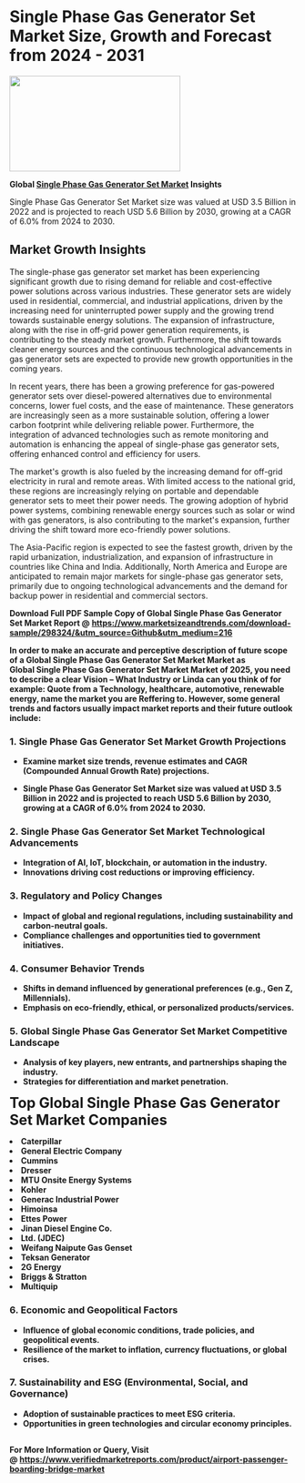 <H1>Single Phase Gas Generator Set Market Size, Growth and Forecast from 2024 - 2031</H1><img class="aligncenter size-medium wp-image-584254" src="https://thirdeyenews.in/wp-content/uploads/2024/09/Global-Market-Research-300x168.jpeg" alt="" width="300" height="168" /><p><strong>Global&nbsp;<a href="https://www.marketsizeandtrends.com/download-sample/298324/&amp;utm_source=Github&utm_medium=216">Single Phase Gas Generator Set Market</a> Insights</strong></p><p>Single Phase Gas Generator Set Market size was valued at USD 3.5 Billion in 2022 and is projected to reach USD 5.6 Billion by 2030, growing at a CAGR of 6.0% from 2024 to 2030.</p><p><h2>Market Growth Insights</h2> <p>The single-phase gas generator set market has been experiencing significant growth due to rising demand for reliable and cost-effective power solutions across various industries. These generator sets are widely used in residential, commercial, and industrial applications, driven by the increasing need for uninterrupted power supply and the growing trend towards sustainable energy solutions. The expansion of infrastructure, along with the rise in off-grid power generation requirements, is contributing to the steady market growth. Furthermore, the shift towards cleaner energy sources and the continuous technological advancements in gas generator sets are expected to provide new growth opportunities in the coming years.</p> <p><strong></strong></p> <p>In recent years, there has been a growing preference for gas-powered generator sets over diesel-powered alternatives due to environmental concerns, lower fuel costs, and the ease of maintenance. These generators are increasingly seen as a more sustainable solution, offering a lower carbon footprint while delivering reliable power. Furthermore, the integration of advanced technologies such as remote monitoring and automation is enhancing the appeal of single-phase gas generator sets, offering enhanced control and efficiency for users.</p> <p>The market's growth is also fueled by the increasing demand for off-grid electricity in rural and remote areas. With limited access to the national grid, these regions are increasingly relying on portable and dependable generator sets to meet their power needs. The growing adoption of hybrid power systems, combining renewable energy sources such as solar or wind with gas generators, is also contributing to the market's expansion, further driving the shift toward more eco-friendly power solutions.</p> <p>The Asia-Pacific region is expected to see the fastest growth, driven by the rapid urbanization, industrialization, and expansion of infrastructure in countries like China and India. Additionally, North America and Europe are anticipated to remain major markets for single-phase gas generator sets, primarily due to ongoing technological advancements and the demand for backup power in residential and commercial sectors.</p> <p><strong></p><p><span class=""><strong>Download Full PDF Sample Copy of Global Single Phase Gas Generator Set Market Report</strong> @ <a href="https://www.marketsizeandtrends.com/download-sample/298324/&amp;utm_source=Github&utm_medium=216" target="_blank">https://www.marketsizeandtrends.com/download-sample/298324/&amp;utm_source=Github&utm_medium=216</a></span></p><p>In order to make an accurate and perceptive description of future scope of a Global&nbsp;Single Phase Gas Generator Set Market Market as Global&nbsp;Single Phase Gas Generator Set Market Market of 2025, you need to describe a clear Vision &ndash; What Industry or Linda can you think of for example: Quote from a Technology, healthcare, automotive, renewable energy, name the market you are Reffering to. However, some general trends and factors usually impact market reports and their future outlook include:</p><h3>1.&nbsp;<strong>Single Phase Gas Generator Set Market Growth Projections</strong></h3><ul><li>Examine market size trends, revenue estimates and CAGR (Compounded Annual Growth Rate) projections.</li><li><p>Single Phase Gas Generator Set Market size was valued at USD 3.5 Billion in 2022 and is projected to reach USD 5.6 Billion by 2030, growing at a CAGR of 6.0% from 2024 to 2030.</p></li></ul><h3>2.&nbsp;<strong>Single Phase Gas Generator Set Market Technological Advancements</strong></h3><ul><li>Integration of AI, IoT, blockchain, or automation in the industry.</li><li>Innovations driving cost reductions or improving efficiency.</li></ul><h3>3.&nbsp;<strong>Regulatory and Policy Changes</strong></h3><ul><li>Impact of global and regional regulations, including sustainability and carbon-neutral goals.</li><li>Compliance challenges and opportunities tied to government initiatives.</li></ul><h3>4.&nbsp;<strong>Consumer Behavior Trends</strong></h3><ul><li>Shifts in demand influenced by generational preferences (e.g., Gen Z, Millennials).</li><li>Emphasis on eco-friendly, ethical, or personalized products/services.</li></ul><h3>5.&nbsp;<strong>Global Single Phase Gas Generator Set Market Competitive Landscape</strong></h3><ul><li>Analysis of key players, new entrants, and partnerships shaping the industry.</li><li>Strategies for differentiation and market penetration.</li></ul><p data-pm-slice="1 1 []"><span style="color: inherit; font-family: inherit; font-size: 25px;">Top Global Single Phase Gas Generator Set Market Companies</span></p><div class="" data-test-id=""><p><li>Caterpillar</li><li> General Electric Company</li><li> Cummins</li><li> Dresser</li><li> MTU Onsite Energy Systems</li><li> Kohler</li><li> Generac Industrial Power</li><li> Himoinsa</li><li> Ettes Power</li><li> Jinan Diesel Engine Co.</li><li>Ltd. (JDEC)</li><li> Weifang Naipute Gas Genset</li><li> Teksan Generator</li><li> 2G Energy</li><li> Briggs & Stratton</li><li> Multiquip</li></p></div><h3>6.&nbsp;<strong>Economic and Geopolitical Factors</strong></h3><ul><li>Influence of global economic conditions, trade policies, and geopolitical events.</li><li>Resilience of the market to inflation, currency fluctuations, or global crises.</li></ul><h3>7.&nbsp;<strong>Sustainability and ESG (Environmental, Social, and Governance)</strong></h3><ul><li>Adoption of sustainable practices to meet ESG criteria.</li><li>Opportunities in green technologies and circular economy principles.</li></ul><h2><strong style="font-size: 14px;">For More Information or Query, Visit @&nbsp;</strong><a style="background-color: #ffffff; font-size: 14px;" href="https://www.marketsizeandtrends.com/report/single-phase-gas-generator-set-market/" target="_blank">https://www.verifiedmarketreports.com/product/airport-passenger-boarding-bridge-market</a></h2>

